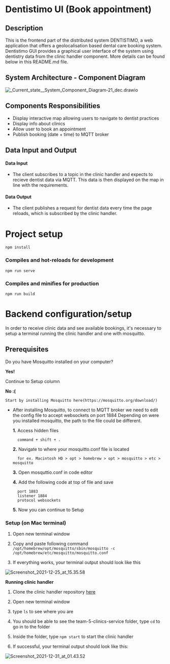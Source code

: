 # Dentistimo UI (Book appointment)

## Description

This is the frontend part of the distributed system DENTISTIMO, a web application that offers a geolocalisation based dental care booking system.
Dentistimo GUI provides a graphical user interface of the system using dentistry data from the clinic handler component. More details can be found below in this README.md file.

## System Architecture - Component Diagram

![_Current_state__System_Component_Diagram-21_dec.drawio](/uploads/285f0b6dba166cacab279a654d6c0432/_Current_state__System_Component_Diagram-21_dec.drawio.png)


## Components Responsibilities

- Display interactive map allowing users to navigate to dentist practices
- Display info about clinics 
- Allow user to book an appointment 
- Publish booking (date + time) to MQTT broker 

## Data Input and Output

#### Data Input

- The client subscribes to a topic in the clinic handler and expects to recieve dentist data via MQTT.  This data is then displayed on the map in line with the requirements. 

#### Data Output
- The client publishes a request for dentist data every time the page reloads, which is subscribed by the clinic handler. 

# Project setup
```
npm install
```

### Compiles and hot-reloads for development
```
npm run serve
```

### Compiles and minifies for production
```
npm run build
```

# Backend configuration/setup
 
   In order to receive clinic data and see available bookings, it's necessary to setup a terminal running the clinic handler and one with mosquitto.

 ## Prerequisites
   Do you have Mosquitto installed on your computer? 

  **Yes!**

  Continue to Setup column

  **No :(**

    Start by installing Mosquitto here(https://mosquitto.org/download/)
    
  - After installing Mosquitto, to connect to MQTT broker we need to edit the config file to accept websockets on port 1884
     Depending on were you installed mosquitto, the path to the file could be different.

       **1.** Access hidden files 

          command + shift + .

       **2.** Navigate to where your mosquitto.conf file is located 

          for ex. Macintosh HD > opt > homebrew > opt > mosquitto > etc > mosquitto

      **3.** Open mosquttio.conf in code editor

       **4.** Add the following code at top of file and save

          port 1883
          listener 1884
          protocol websockets

      **5.**
      Now you can continue to Setup

    
  ### Setup (on Mac terminal)
  1. Open new terminal window

  2. Copy and paste following command `/opt/homebrew/opt/mosquitto/sbin/mosquitto -c /opt/homebrew/etc/mosquitto/mosquitto.conf`

  3. If everything works, your terminal output should look like this 

  ![Screenshot_2021-12-25_at_15.35.58](/uploads/53b9f9b74c854b7a04cd188147d989e1/Screenshot_2021-12-25_at_15.35.58.png)

  **Running clinic handler**
 
 1. Clone the clinic handler repository [here](https://git.chalmers.se/courses/dit355/test-teams-formation/team-5/team-5-clinics-service)
    
 2. Open new terminal window

 3. type `ls` to see where you are

 4. You should be able to see the team-5-clinics-service folder, type `cd` to go in to the folder

 5. Inside the folder, type `npm start` to start the clinic handler
 
 6. If successful, your terminal output should look like this:

  ![Screenshot_2021-12-31_at_01.43.52](/uploads/3459b81b09343a48b094d7b0255670bc/Screenshot_2021-12-31_at_01.43.52.png)

